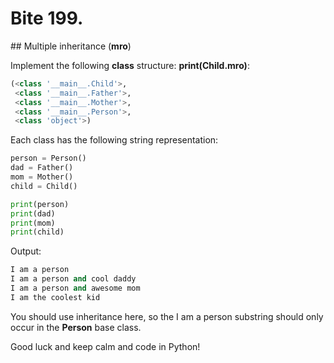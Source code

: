 # Bite 199. 

## Multiple inheritance (__mro__)

Implement the following **class** structure: **print(Child.__mro__)**:

```python
(<class '__main__.Child'>,
 <class '__main__.Father'>,
 <class '__main__.Mother'>,
 <class '__main__.Person'>,
 <class 'object'>)
```

Each class has the following string representation:

```python
person = Person()
dad = Father()
mom = Mother()
child = Child()

print(person)
print(dad)
print(mom)
print(child)
```

Output:

```python
I am a person
I am a person and cool daddy
I am a person and awesome mom
I am the coolest kid
```

You should use inheritance here, so the I am a person substring should only occur in the **Person** base class.

Good luck and keep calm and code in Python!